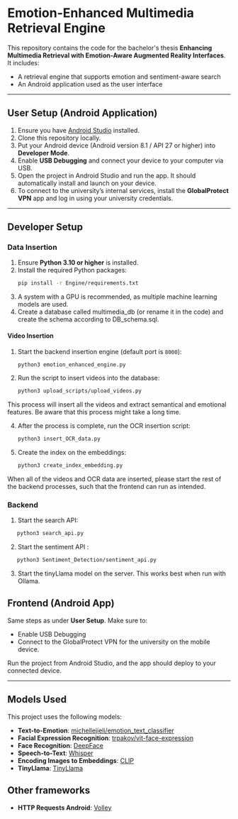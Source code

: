 # Emotion-Enhanced Multimedia Retrieval Engine

This repository contains the code for the bachelor's thesis **Enhancing Multimedia Retrieval with Emotion-Aware Augmented Reality Interfaces**. It includes:

- A retrieval engine that supports emotion and sentiment-aware search
- An Android application used as the user interface

---

## User Setup (Android Application)

1. Ensure you have [Android Studio](https://developer.android.com/studio) installed.
2. Clone this repository locally.
3. Put your Android device (Android version 8.1 / API 27 or higher) into **Developer Mode**.
4. Enable **USB Debugging** and connect your device to your computer via USB.
5. Open the project in Android Studio and run the app. It should automatically install and launch on your device.
6. To connect to the university’s internal services, install the **GlobalProtect VPN** app and log in using your university credentials.

---

## Developer Setup

### Data Insertion

1. Ensure **Python 3.10 or higher** is installed.
2. Install the required Python packages:
   ```bash
   pip install -r Engine/requirements.txt
   ```
3. A system with a GPU is recommended, as multiple machine learning models are used.
4. Create a database called multimedia_db (or rename it in the code) and create the schema according to DB_schema.sql.

#### Video Insertion

1. Start the backend insertion engine (default port is `8000`):
   ```bash
   python3 emotion_enhanced_engine.py
   ```
2. Run the script to insert videos into the database:
   ```bash
   python3 upload_scripts/upload_videos.py
   ```

This process will insert all the videos and extract semantical and emotional features. Be aware that this process might take a long time. 

4. After the process is complete, run the OCR insertion script: 
   ```bash
   python3 insert_OCR_data.py
   ```

5. Create the index on the embeddings:
   ```bash
   python3 create_index_embedding.py
   ```
When all of the videos and OCR data are inserted, please start the rest of the backend processes, such that the frontend can run as intended. 

### Backend

1. Start the search API:
```bash
   python3 search_api.py
   ```
2. Start the sentiment API :
```bash
   python3 Sentiment_Detection/sentiment_api.py
   ```
3. Start the tinyLlama model on the server. This works best when run with Ollama. 

## Frontend (Android App)

Same steps as under **User Setup**. Make sure to:

- Enable USB Debugging
- Connect to the GlobalProtect VPN for the university on the mobile device. 

Run the project from Android Studio, and the app should deploy to your connected device.

---

## Models Used

This project uses the following models:

- **Text-to-Emotion**: [michellejieli/emotion\_text\_classifier](https://huggingface.co/michellejieli/emotion_text_classifier)
- **Facial Expression Recognition**: [trpakov/vit-face-expression](https://huggingface.co/trpakov/vit-face-expression)
- **Face Recognition**: [DeepFace](https://github.com/serengil/deepface)
- **Speech-to-Text**: [Whisper](https://github.com/openai/whisper)
- **Encoding Images to Embeddings**: [CLIP](https://github.com/openai/CLIP)
- **TinyLlama**: [TinyLlama](https://ollama.com/library/tinyllama)


## Other frameworks 
- **HTTP Requests Android**: [Volley](https://google.github.io/volley/)

